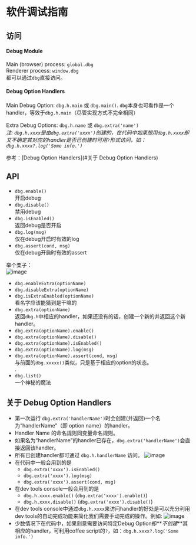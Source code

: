 # 软件调试指南

## 访问

#### Debug Module
Main (browser) process: `global.dbg`  
Renderer process: `window.dbg`  
都可以通过`dbg`直接访问。

#### Debug Option Handlers
Main Debug Option: `dbg.h.main` 或 `dbg.main()`. `dbg`本身也可看作是一个handler，等效于`dbg.h.main`（尽管实现方式不完全相同）

Extra Debug Options: `dbg.h.name` 或 `dbg.extra('name')`  
_注: `dbg.h.xxxx`是由`dbg.extra('xxxx')`创建的，在代码中如果想用`dbg.h.xxxx`却又不确定其对应的handler是否已创建时可用`?`形式访问，如：`dbg.h.xxxx?.log('Some info.')`_

参考：[Debug Option Handlers](#关于 Debug Option Handlers)

## API

* `dbg.enable()`  
开启debug
* `dbg.disable()`  
禁用debug
* `dbg.isEnabled()`  
返回debug是否开启
* `dbg.log(msg)`  
仅在debug开启时有效的log
* `dbg.assert(cond, msg)`  
仅在debug开启时有效的assert

举个栗子：  
![image](https://cloud.githubusercontent.com/assets/13615512/12860073/02004a2c-cca6-11e5-8609-720cf7c40b34.png)

* `dbg.enableExtra(optionName)`
* `dbg.disableExtra(optionName)`
* `dbg.isExtraEnabled(optionName)`  
看名字应该能猜到是干嘛的
* `dbg.extra(optionName)`  
返回`dbg.h`中相应的handler，如果还没有的话，创建一个新的并返回这个新handler。
* `dbg.extra(optionName).enable()`
* `dbg.extra(optionName).disable()`
* `dbg.extra(optionName).isEnabled()`
* `dbg.extra(optionName).log(msg)`
* `dbg.extra(optionName).assert(cond, msg)`  
与前面的`dbg.xxxxx()`类似，只是基于相应的option的状态。  
.
* `dbg.list()`  
一个神秘的魔法

## 关于 Debug Option Handlers

* 第一次运行 `dbg.extra('handlerName')`时会创建(并返回)一个名为“handlerName”（即 option name）的handler。
* Handler Name 的命名规则同变量命名规则。
* 如果名为“handlerName”的handler已存在，`dbg.extra('handlerName')`会直接返回该handler。
* 所有已创建handler都可通过 `dbg.h.handlerName` 访问。
  ![image](https://cloud.githubusercontent.com/assets/13615512/12861206/7c6ce7c8-ccad-11e5-8e05-4c3139cc4c03.png)
* 在代码中一般会用到的是
  * `dbg.extra('xxxx').isEnabled()`
  * `dbg.extra('xxxx').log(msg)`
  * `dbg.extra('xxxx').assert(cond, msg)`
* 在dev tools console一般会用到的是
  * `dbg.h.xxxx.enable()` (`dbg.extra('xxxx').enable()`)
  * `dbg.h.xxxx.disable()` (`dbg.extra('xxxx').disable()`)  
* 在dev tools console中通过`dbg.h.xxxx`来访问handler的好处是可以充分利用dev tools的自动完成功能来简化我们需要手动完成的操作。例如:
  ![image](https://cloud.githubusercontent.com/assets/13615512/12861507/a31588e2-ccaf-11e5-961d-2f4b5132bf26.png)
* 少数情况下在代码中，如果刻意需要访问特定Debug Option却**_不创建_**其相应的handler，可利用coffee script的`?`，如：`dbg.h.xxxx?.log('Some info.')`
